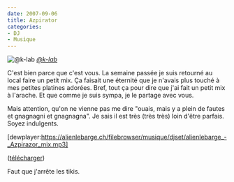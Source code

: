 ```yaml
---
date: 2007-09-06
title: Azpirator
categories:
- DJ
- Musique
---
```

<img src="https://farm2.static.flickr.com/1094/1295709712_13e8b19d1a.jpg" alt="@k-lab" />
<em><a title="photo sharing" href="https://www.flickr.com/photos/alienlebarge/1295709712/">@k-lab</a></em>

C'est bien parce que c'est vous.
La semaine passée je suis retourné au local faire un petit mix. Ça faisait une éternité que je n'avais plus touché à mes petites platines adorées. Bref, tout ça pour dire que j'ai fait un petit mix à l'arache. Et que comme je suis sympa, je le partage avec vous.

Mais attention, qu'on ne vienne pas me dire "ouais, mais y a plein de fautes et gnagnagni et gnagnagna". Je sais il est très (très très) loin d'être parfais. Soyez indulgents.

[dewplayer:https://alienlebarge.ch/filebrowser/musique/djset/alienlebarge_-_Azpirazor_mix.mp3]

(<a title="télécharger le mix" href="https://alienlebarge.ch/filebrowser/musique/djset/alienlebarge_-_Azpirazor_mix.mp3">télécharger</a>)

Faut que j'arrête les tikis.
